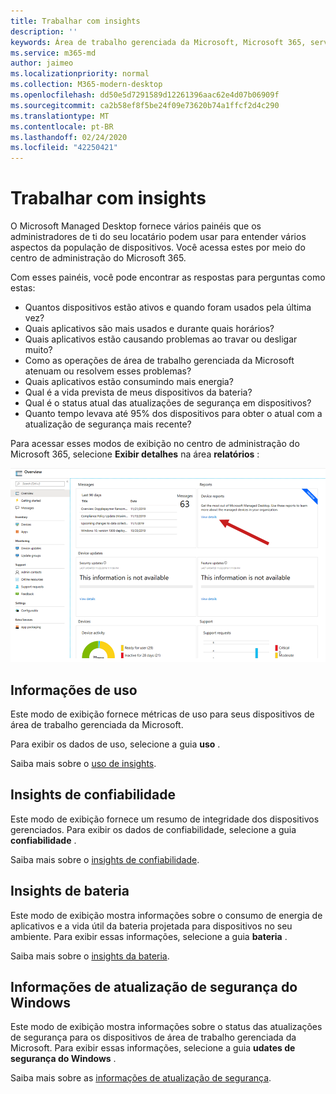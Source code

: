 ```yaml
---
title: Trabalhar com insights
description: ''
keywords: Área de trabalho gerenciada da Microsoft, Microsoft 365, serviço, documentação
ms.service: m365-md
author: jaimeo
ms.localizationpriority: normal
ms.collection: M365-modern-desktop
ms.openlocfilehash: dd50e5d7291589d12261396aac62e4d07b06909f
ms.sourcegitcommit: ca2b58ef8f5be24f09e73620b74a1ffcf2d4c290
ms.translationtype: MT
ms.contentlocale: pt-BR
ms.lasthandoff: 02/24/2020
ms.locfileid: "42250421"
---
```

# <a name="work-with-insights"></a>Trabalhar com insights

O Microsoft Managed Desktop fornece vários painéis que os administradores de ti do seu locatário podem usar para entender vários aspectos da população de dispositivos. Você acessa estes por meio do centro de administração do Microsoft 365.

Com esses painéis, você pode encontrar as respostas para perguntas como estas:

- Quantos dispositivos estão ativos e quando foram usados pela última vez?
- Quais aplicativos são mais usados e durante quais horários?
- Quais aplicativos estão causando problemas ao travar ou desligar muito?
- Como as operações de área de trabalho gerenciada da Microsoft atenuam ou resolvem esses problemas?
- Quais aplicativos estão consumindo mais energia?
- Qual é a vida prevista de meus dispositivos da bateria?
- Qual é o status atual das atualizações de segurança em dispositivos?
- Quanto tempo levava até 95% dos dispositivos para obter o atual com a atualização de segurança mais recente?

Para acessar esses modos de exibição no centro de administração do Microsoft 365, selecione **Exibir detalhes** na área **relatórios** :

![Centro de administração com área de relatórios no canto superior direito, incluindo o cartão de relatórios de dispositivos e o link "Exibir detalhes".](../../media/insights_overview.png)



## <a name="usage-insights"></a>Informações de uso
Este modo de exibição fornece métricas de uso para seus dispositivos de área de trabalho gerenciada da Microsoft. 

Para exibir os dados de uso, selecione a guia **uso** .

Saiba mais sobre o [uso de insights](usage-insights.md).

## <a name="reliability-insights"></a>Insights de confiabilidade
Este modo de exibição fornece um resumo de integridade dos dispositivos gerenciados. Para exibir os dados de confiabilidade, selecione a guia **confiabilidade** .

Saiba mais sobre o [insights de confiabilidade](reliability-insights.md).

## <a name="battery-insights"></a>Insights de bateria
Este modo de exibição mostra informações sobre o consumo de energia de aplicativos e a vida útil da bateria projetada para dispositivos no seu ambiente. Para exibir essas informações, selecione a guia **bateria** .

Saiba mais sobre o [insights da bateria](battery-insights.md).

## <a name="windows-security-update-insights"></a>Informações de atualização de segurança do Windows

Este modo de exibição mostra informações sobre o status das atualizações de segurança para os dispositivos de área de trabalho gerenciada da Microsoft. Para exibir essas informações, selecione a guia **udates de segurança do Windows** .

Saiba mais sobre as [informações de atualização de segurança](security-update-insights.md).
